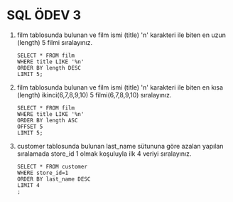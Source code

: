 # SQL ÖDEV 3

1. film tablosunda bulunan ve film ismi (title) 'n' karakteri ile biten en uzun (length) 5 filmi sıralayınız.

   ```
   SELECT * FROM film
   WHERE title LIKE '%n'
   ORDER BY length DESC
   LIMIT 5;
   ```

2. film tablosunda bulunan ve film ismi (title) 'n' karakteri ile biten en kısa (length) ikinci(6,7,8,9,10) 5 filmi(6,7,8,9,10) sıralayınız.

   ```
   SELECT * FROM film
   WHERE title LIKE '%n'
   ORDER BY length ASC
   OFFSET 5
   LIMIT 5;
   ```

3. customer tablosunda bulunan last_name sütununa göre azalan yapılan sıralamada store_id 1 olmak koşuluyla ilk 4 veriyi sıralayınız.

   ```
   SELECT * FROM customer
   WHERE store_id=1
   ORDER BY last_name DESC
   LIMIT 4
   ;
   ```
